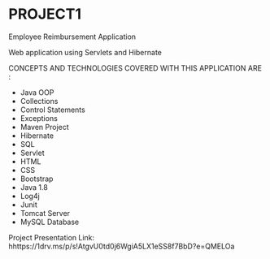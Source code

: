 # PROJECT1

Employee Reimbursement Application

Web application using Servlets and Hibernate

CONCEPTS AND TECHNOLOGIES COVERED WITH THIS APPLICATION ARE :
* Java OOP
* Collections
* Control Statements
* Exceptions
* Maven Project
* Hibernate 
* SQL
* Servlet
* HTML
* CSS
* Bootstrap
* Java 1.8
* Log4j
* Junit
* Tomcat Server
* MySQL Database

Project Presentation Link:
hhttps://1drv.ms/p/s!AtgvU0td0j6WgiA5LX1eSS8f7BbD?e=QMELOa
